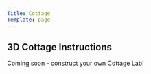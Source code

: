 ```yaml
---
Title: Cottage
Template: page
---
```


## 3D Cottage Instructions

Coming soon - construct your own Cottage Lab!